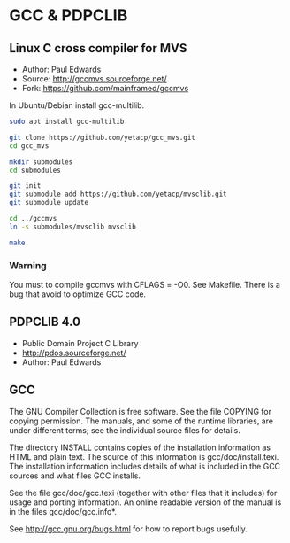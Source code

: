 # GCC & PDPCLIB

## Linux C cross compiler for MVS
- Author: Paul Edwards
- Source: http://gccmvs.sourceforge.net/
- Fork: https://github.com/mainframed/gccmvs 

In Ubuntu/Debian install gcc-multilib.

```bash
sudo apt install gcc-multilib

git clone https://github.com/yetacp/gcc_mvs.git
cd gcc_mvs

mkdir submodules
cd submodules

git init
git submodule add https://github.com/yetacp/mvsclib.git
git submodule update

cd ../gccmvs
ln -s submodules/mvsclib mvsclib

make
```
### Warning

You must to compile gccmvs with CFLAGS = -O0. See Makefile.
There is a bug that avoid to optimize GCC code.

## **PDPCLIB 4.0**
- Public Domain Project C Library
- http://pdos.sourceforge.net/
- Author: Paul Edwards

## GCC
The GNU Compiler Collection is free software.  See the file COPYING
for copying permission.  The manuals, and some of the runtime
libraries, are under different terms; see the individual source files
for details.

The directory INSTALL contains copies of the installation information
as HTML and plain text.  The source of this information is
gcc/doc/install.texi.  The installation information includes details
of what is included in the GCC sources and what files GCC installs.

See the file gcc/doc/gcc.texi (together with other files that it
includes) for usage and porting information.  An online readable
version of the manual is in the files gcc/doc/gcc.info*.

See http://gcc.gnu.org/bugs.html for how to report bugs usefully.

